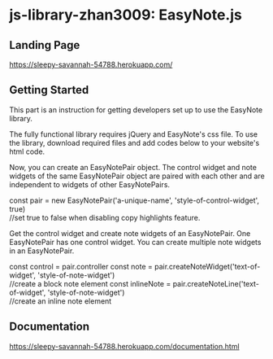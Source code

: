# js-library-zhan3009: EasyNote.js
## Landing Page
https://sleepy-savannah-54788.herokuapp.com/ 
## Getting Started
This part is an instruction for getting developers set up to use the EasyNote library.

The fully functional library requires jQuery and EasyNote's css file. To use the library, download required files and add codes below to your website's html code.

<script type="text/javascript" src='https://code.jquery.com/jquery-latest.min.js'> </script>  

<script defer src='easy-note.js'> </script>  

<link rel="stylesheet" type="text/css" href="easy-note.css"/>  


Now, you can create an EasyNotePair object. The control widget and note widgets of the same EasyNotePair object are paired with each other and are independent to widgets of other EasyNotePairs.

const pair = new EasyNotePair('a-unique-name', 'style-of-control-widget', true)  
//set true to false when disabling copy highlights feature.

Get the control widget and create note widgets of an EasyNotePair. One EasyNotePair has one control widget. You can create multiple note widgets in an EasyNotePair.

const control = pair.controller
const note = pair.createNoteWidget('text-of-widget', 'style-of-note-widget')  
//create a block note element
const inlineNote = pair.createNoteLine('text-of-widget', 'style-of-note-widget')  
//create an inline note element
## Documentation
https://sleepy-savannah-54788.herokuapp.com/documentation.html

